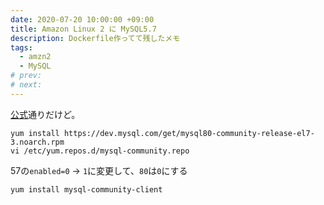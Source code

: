 ```yaml
---
date: 2020-07-20 10:00:00 +09:00
title: Amazon Linux 2 に MySQL5.7
description: Dockerfile作ってて残したメモ
tags:
  - amzn2
  - MySQL
# prev:
# next:
---
```


[公式](https://dev.mysql.com/downloads/repo/yum/)通りだけど。

``` shell
yum install https://dev.mysql.com/get/mysql80-community-release-el7-3.noarch.rpm
vi /etc/yum.repos.d/mysql-community.repo
```
57の`enabled=0` -> `1`に変更して、`80`は`0`にする
``` shell
yum install mysql-community-client
```
